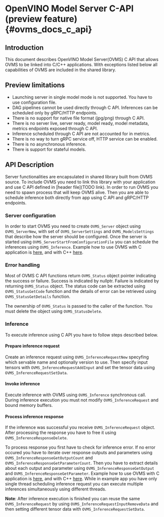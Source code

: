 # OpenVINO Model Server C-API (preview feature) {#ovms_docs_c_api}

## Introduction

This document describes OpenVINO Model Server(OVMS) C API that allows OVMS to be linked into C/C++ applications. With exceptions listed below all capabilities of OVMS are included in the shared library.

## Preview limitations
* Launching server in single model mode is not supported. You have to use configuration file.
* DAG pipelines cannot be used directly through C API. Inferences can be scheduled only by gRPC/HTTP endpoints.
* There is no support for native file format (jpg/png) through C API.
* There is no server live, server ready, model ready, model metadata, metrics endpoints exposed through C API.
* Inference scheduled through C API are not accounted for in metrics.
* There is no way to turn gRPC service off, HTTP service can be enabled.
* There is no asynchronous inference.
* There is support for stateful models.

## API Description

Server functionalities are encapsulated in shared library built from OVMS source. To include OVMS you need to link this library with your application and use C API defined in [header file](TODO link). In order to run OVMS you need to spawn process that will keep OVMS alive. Then you are able to schedule inference both directly from app using C API and gRPC/HTTP endpoints.

### Server configuration

In order to start OVMS you need to create `OVMS_Server` object using `OVMS_ServerNew`, with set of `OVMS_ServerSettings` and `OVMS_ModelsSettings` that describe how the server should be configured. Once the server is started using `OVMS_ServerStartFromConfigurationFile` you can schedule the inferences using `OVMS_Inference`. Example how to use OVMS with C application is [here](TODO), and with C++ [here](TODO).

### Error handling
Most of OVMS C API functions return `OVMS_Status` object pointer indicating the success or failure. Success is indicated by nullptr. Failure is indicated by returning `OVMS_Status` object. The status code can be extracted using `OVMS_StatusGetCode` function and the details of error can be retrieved using `OVMS_StatusGetDetails` function.

The ownership of `OVMS_Status` is passed to the caller of the function. You must delete the object using `OVMS_StatusDelete`.

### Inference

To execute inference using C API you have to follow steps described below.

#### Prepare inference request
Create an inference request using `OVMS_InferenceRequestNew` specyfing which servable name and optionally version to use. Then specify input tensors with `OVMS_InferenceRequestAddInput` and set the tensor data using `OVMS_InferenceRequestSetData`.

#### Invoke inference
Execute inference with OVMS using `OVMS_Inference` synchronous call. During inference execution you must not modify `OVMS_InferenceRequest` and bound memory buffers.

#### Process inference response
If the inference was successful you receive `OVMS_InferenceRequest` object. After processing the response you have to free it using `OVMS_InferenceResponseDelete`.

To process response you first have to check for inference error. If no error occured you have to iterate over response outputs and parameters using `OVMS_InferenceResponseGetOutputCount` and `OVMS_InferenceResponseGetParameterCount`. Then you have to extract details about each output and parameter using `OVMS_InferenceResponseGetOutput` and `OVMS_InferenceResponseGetParameter`. Example how to use OVMS with C application is [here](TODO), and with C++ [here](TODO). While in example app you have only single thread scheduling inference request you can execute multiple inferences simultaneously using different threads.

**Note**: After inference execution is finished you can reuse the same `OVMS_InferenceRequest` by using `OVMS_InferenceRequestInputRemoveData` and then setting different tensor data with `OVMS_InferenceRequestSetData`.
